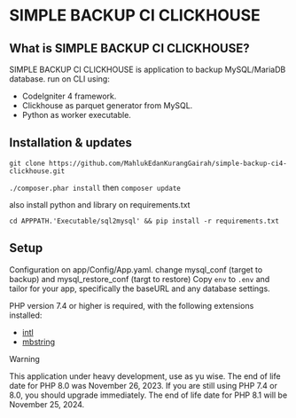 # SIMPLE BACKUP CI CLICKHOUSE

## What is SIMPLE BACKUP CI CLICKHOUSE?
SIMPLE BACKUP CI CLICKHOUSE is application to backup MySQL/MariaDB database.
run on CLI using:

- CodeIgniter 4 framework.
- Clickhouse as parquet generator from MySQL.
- Python as worker executable.

## Installation & updates
`git clone https://github.com/MahlukEdanKurangGairah/simple-backup-ci4-clickhouse.git`

`./composer.phar install` then `composer update`

also install python and library on requirements.txt

`cd APPPATH.'Executable/sql2mysql' && pip install -r requirements.txt`

## Setup
Configuration on app/Config/App.yaml. change mysql_conf (target to backup) and mysql_restore_conf (targt to restore)
Copy `env` to `.env` and tailor for your app, specifically the baseURL
and any database settings.

PHP version 7.4 or higher is required, with the following extensions installed:

- [intl](http://php.net/manual/en/intl.requirements.php)
- [mbstring](http://php.net/manual/en/mbstring.installation.php)

> [!WARNING]
> This application under heavy development, use as yu wise.
> The end of life date for PHP 8.0 was November 26, 2023.
> If you are still using PHP 7.4 or 8.0, you should upgrade immediately.
> The end of life date for PHP 8.1 will be November 25, 2024.
